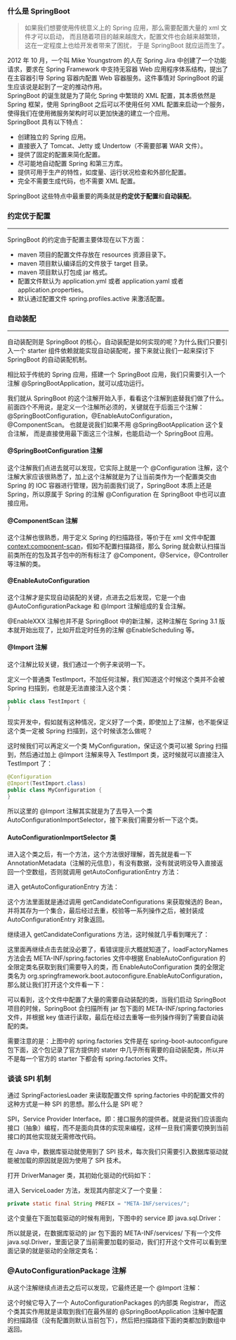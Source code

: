 ### 什么是 SpringBoot

> 如果我们想要使用传统意义上的 Spring 应用，那么需要配置大量的 xml 文件才可以启动，
> 而且随着项目的越来越庞大，配置文件也会越来越繁琐，这在一定程度上也给开发者带来了困扰，
> 于是 SpringBoot 就应运而生了。


2012 年 10 月，一个叫 Mike Youngstrom 的人在 Spring Jira 中创建了一个功能请求，要求在 Spring Framework 中支持无容器 Web
应用程序体系结构，提出了在主容器引导 Spring 容器内配置 Web 容器服务。这件事情对 SpringBoot 的诞生应该说是起到了一定的推动作用。
<br>
SpringBoot 的诞生就是为了简化 Spring 中繁琐的 XML 配置，其本质依然是 Spring 框架，使用 SpringBoot 之后可以不使用任何 XML
配置来启动一个服务，使得我们在使用微服务架构时可以更加快速的建立一个应用。
<br>
SpringBoot 具有以下特点：

- 创建独立的 Spring 应用。
- 直接嵌入了 Tomcat、Jetty 或 Undertow（不需要部署 WAR 文件）。
- 提供了固定的配置来简化配置。
- 尽可能地自动配置 Spring 和第三方库。
- 提供可用于生产的特性，如度量、运行状况检查和外部化配置。
- 完全不需要生成代码，也不需要 XML 配置。

SpringBoot 这些特点中最重要的两条就是**约定优于配置**和**自动装配**。

### 约定优于配置
----
SpringBoot 的约定由于配置主要体现在以下方面：

- maven 项目的配置文件存放在 resources 资源目录下。
- maven 项目默认编译后的文件放于 target 目录。
- maven 项目默认打包成 jar 格式。
- 配置文件默认为 application.yml 或者 application.yaml 或者 application.properties。
- 默认通过配置文件 spring.profiles.active 来激活配置。

### 自动装配
---
自动装配则是 SpringBoot 的核心，自动装配是如何实现的呢？为什么我们只要引入一个 starter 组件依赖就能实现自动装配呢，接下来就让我们一起来探讨下 SpringBoot 的自动装配机制。

相比较于传统的 Spring 应用，搭建一个 SpringBoot 应用，我们只需要引入一个注解 @SpringBootApplication，就可以成功运行。

我们就从 SpringBoot 的这个注解开始入手，看看这个注解到底替我们做了什么。
前面四个不用说，是定义一个注解所必须的，关键就在于后面三个注解：
@SpringBootConfiguration，@EnableAutoConfiguration，@ComponentScan。
也就是说我们如果不用 @SpringBootApplication 这个复合注解，
而是直接使用最下面这三个注解，也能启动一个 SpringBoot 应用。

#### @SpringBootConfiguration 注解
这个注解我们点进去就可以发现，它实际上就是一个 @Configuration 注解，这个注解大家应该很熟悉了，加上这个注解就是为了让当前类作为一个配置类交由 Spring 的 IOC 容器进行管理，因为前面我们说了，SpringBoot 本质上还是 Spring，所以原属于 Spring 的注解 @Configuration 在 SpringBoot 中也可以直接应用。

#### @ComponentScan 注解
这个注解也很熟悉，用于定义 Spring 的扫描路径，等价于在 xml 文件中配置 <context:component-scan>，假如不配置扫描路径，那么 Spring 就会默认扫描当前类所在的包及其子包中的所有标注了 @Component，@Service，@Controller 等注解的类。

#### @EnableAutoConfiguration
这个注解才是实现自动装配的关键，点进去之后发现，它是一个由 @AutoConfigurationPackage 和 @Import 注解组成的复合注解。


@EnableXXX 注解也并不是 SpringBoot 中的新注解，这种注解在 Spring 3.1 版本就开始出现了，比如开启定时任务的注解 @EnableScheduling 等。

#### @Import 注解
这个注解比较关键，我们通过一个例子来说明一下。

定义一个普通类 TestImport，不加任何注解，我们知道这个时候这个类并不会被 Spring 扫描到，也就是无法直接注入这个类：

```java
public class TestImport {
}
```
现实开发中，假如就有这种情况，定义好了一个类，即使加上了注解，也不能保证这个类一定被 Spring 扫描到，这个时候该怎么做呢？

这时候我们可以再定义一个类 MyConfiguration，保证这个类可以被 Spring 扫描到，然后通过加上 @Import 注解来导入 TestImport 类，这时候就可以直接注入 TestImport 了：

```java
@Configuration
@Import(TestImport.class)
public class MyConfiguration {
}
```
所以这里的 @Import 注解其实就是为了去导入一个类 AutoConfigurationImportSelector，接下来我们需要分析一下这个类。

#### AutoConfigurationImportSelector 类
进入这个类之后，有一个方法，这个方法很好理解，首先就是看一下 AnnotationMetadata（注解的元信息），有没有数据，没有就说明没导入直接返回一个空数组，否则就调用 getAutoConfigurationEntry 方法：

进入 getAutoConfigurationEntry 方法：

这个方法里面就是通过调用 getCandidateConfigurations 来获取候选的 Bean，并将其存为一个集合，最后经过去重，校验等一系列操作之后，被封装成 AutoConfigurationEntry 对象返回。

继续进入 getCandidateConfigurations 方法，这时候就几乎看到曙光了：


这里面再继续点击去就没必要了，看错误提示大概就知道了，loadFactoryNames 方法会去 META-INF/spring.factories 文件中根据 EnableAutoConfiguration 的全限定类名获取到我们需要导入的类，而 EnableAutoConfiguration 类的全限定类名为 org.springframework.boot.autoconfigure.EnableAutoConfiguration，那么就让我们打开这个文件看一下：

可以看到，这个文件中配置了大量的需要自动装配的类，当我们启动 SpringBoot 项目的时候，SpringBoot 会扫描所有 jar 包下面的 META-INF/spring.factories 文件，并根据 key 值进行读取，最后在经过去重等一些列操作得到了需要自动装配的类。

需要注意的是：上图中的 spring.factories 文件是在 spring-boot-autoconfigure 包下面，这个包记录了官方提供的 stater 中几乎所有需要的自动装配类，所以并不是每一个官方的 starter 下都会有 spring.factories 文件。

### 谈谈 SPI 机制
通过 SpringFactoriesLoader 来读取配置文件 spring.factories 中的配置文件的这种方式是一种 SPI 的思想。那么什么是 SPI 呢？

SPI，Service Provider Interface。即：接口服务的提供者。就是说我们应该面向接口（抽象）编程，而不是面向具体的实现来编程，这样一旦我们需要切换到当前接口的其他实现就无需修改代码。

在 Java 中，数据库驱动就使用到了 SPI 技术，每次我们只需要引入数据库驱动就能被加载的原因就是因为使用了 SPI 技术。

打开 DriverManager 类，其初始化驱动的代码如下：

进入 ServiceLoader 方法，发现其内部定义了一个变量：

```java
private static final String PREFIX = "META-INF/services/";
```
这个变量在下面加载驱动的时候有用到，下图中的 service 即 java.sql.Driver：


所以就是说，在数据库驱动的 jar 包下面的 META-INF/services/ 下有一个文件 java.sql.Driver，里面记录了当前需要加载的驱动，我们打开这个文件可以看到里面记录的就是驱动的全限定类名：


### @AutoConfigurationPackage 注解
从这个注解继续点进去之后可以发现，它最终还是一个 @Import 注解：


这个时候它导入了一个 AutoConfigurationPackages 的内部类 Registrar， 而这个类其实作用就是读取到我们在最外层的 @SpringBootApplication 注解中配置的扫描路径（没有配置则默认当前包下），然后把扫描路径下面的类都加到数组中返回。

